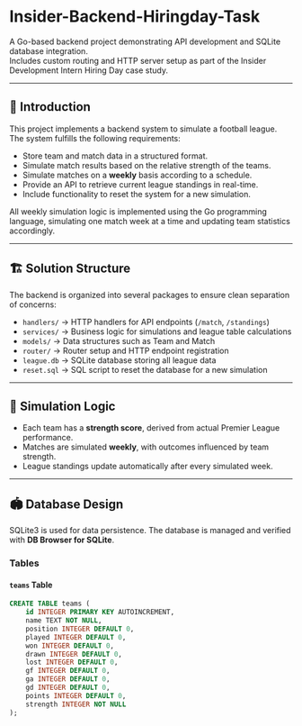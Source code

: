 # Insider-Backend-Hiringday-Task

A Go-based backend project demonstrating API development and SQLite database integration.  
Includes custom routing and HTTP server setup as part of the Insider Development Intern Hiring Day case study.

---

## 🚀 Introduction

This project implements a backend system to simulate a football league. The system fulfills the following requirements:

- Store team and match data in a structured format.  
- Simulate match results based on the relative strength of the teams.  
- Simulate matches on a **weekly** basis according to a schedule.  
- Provide an API to retrieve current league standings in real-time.  
- Include functionality to reset the system for a new simulation.

All weekly simulation logic is implemented using the Go programming language, simulating one match week at a time and updating team statistics accordingly.

---

## 🏗️ Solution Structure

The backend is organized into several packages to ensure clean separation of concerns:

- `handlers/` → HTTP handlers for API endpoints (`/match`, `/standings`)  
- `services/` → Business logic for simulations and league table calculations  
- `models/` → Data structures such as Team and Match  
- `router/` → Router setup and HTTP endpoint registration  
- `league.db` → SQLite database storing all league data  
- `reset.sql` → SQL script to reset the database for a new simulation  

---

## 🧠 Simulation Logic

- Each team has a **strength score**, derived from actual Premier League performance.  
- Matches are simulated **weekly**, with outcomes influenced by team strength.  
- League standings update automatically after every simulated week.

---

## 🏟️ Database Design

SQLite3 is used for data persistence. The database is managed and verified with **DB Browser for SQLite**.

### Tables

#### `teams` Table

```sql
CREATE TABLE teams (
    id INTEGER PRIMARY KEY AUTOINCREMENT,
    name TEXT NOT NULL,
    position INTEGER DEFAULT 0,
    played INTEGER DEFAULT 0,
    won INTEGER DEFAULT 0,
    drawn INTEGER DEFAULT 0,
    lost INTEGER DEFAULT 0,
    gf INTEGER DEFAULT 0,
    ga INTEGER DEFAULT 0,
    gd INTEGER DEFAULT 0,
    points INTEGER DEFAULT 0,
    strength INTEGER NOT NULL
);
